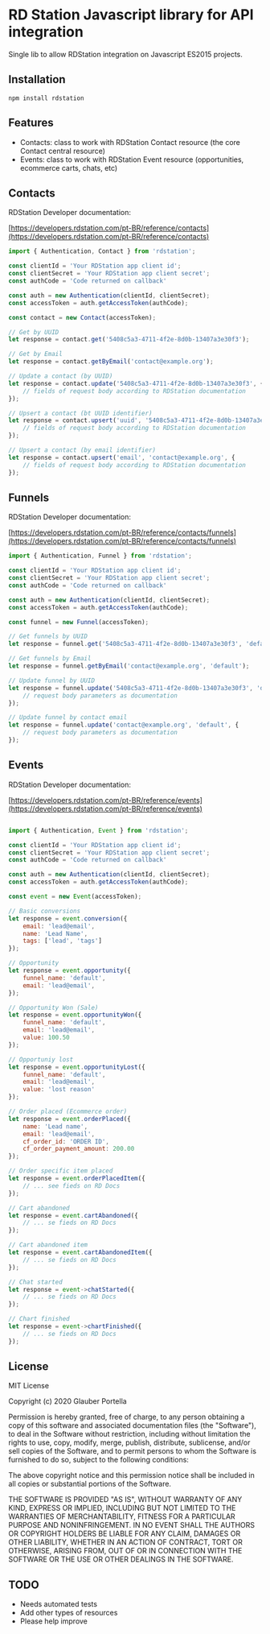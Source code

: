 # RD Station Javascript library for API integration

Single lib to allow RDStation integration on Javascript ES2015 projects.

## Installation

```
npm install rdstation
```

## Features

- Contacts: class to work with RDStation Contact resource (the core Contact central resource)
- Events: class to work with RDStation Event resource (opportunities, ecommerce carts, chats, etc)

## Contacts

RDStation Developer documentation:

[https://developers.rdstation.com/pt-BR/reference/contacts](https://developers.rdstation.com/pt-BR/reference/contacts)

```javascript
import { Authentication, Contact } from 'rdstation';

const clientId = 'Your RDStation app client id';
const clientSecret = 'Your RDStation app client secret';
const authCode = 'Code returned on callback'

const auth = new Authentication(clientId, clientSecret);
const accessToken = auth.getAccessToken(authCode);

const contact = new Contact(accessToken);

// Get by UUID
let response = contact.get('5408c5a3-4711-4f2e-8d0b-13407a3e30f3');

// Get by Email
let response = contact.getByEmail('contact@example.org');

// Update a contact (by UUID)
let response = contact.update('5408c5a3-4711-4f2e-8d0b-13407a3e30f3', {
    // fields of request body according to RDStation documentation
});

// Upsert a contact (bt UUID identifier)
let response = contact.upsert('uuid', '5408c5a3-4711-4f2e-8d0b-13407a3e30f3', {
    // fields of request body according to RDStation documentation
});

// Upsert a contact (by email identifier)
let response = contact.upsert('email', 'contact@example.org', {
    // fields of request body according to RDStation documentation
});

```

## Funnels

RDStation Developer documentation:

[https://developers.rdstation.com/pt-BR/reference/contacts/funnels](https://developers.rdstation.com/pt-BR/reference/contacts/funnels)

```javascript
import { Authentication, Funnel } from 'rdstation';

const clientId = 'Your RDStation app client id';
const clientSecret = 'Your RDStation app client secret';
const authCode = 'Code returned on callback'

const auth = new Authentication(clientId, clientSecret);
const accessToken = auth.getAccessToken(authCode);

const funnel = new Funnel(accessToken);

// Get funnels by UUID
let response = funnel.get('5408c5a3-4711-4f2e-8d0b-13407a3e30f3', 'default');

// Get funnels by Email
let response = funnel.getByEmail('contact@example.org', 'default');

// Update funnel by UUID
let response = funnel.update('5408c5a3-4711-4f2e-8d0b-13407a3e30f3', 'default', {
    // request body parameters as documentation
});

// Update funnel by contact email
let response = funnel.update('contact@example.org', 'default', {
    // request body parameters as documentation
});

```

## Events

RDStation Developer documentation:

[https://developers.rdstation.com/pt-BR/reference/events](https://developers.rdstation.com/pt-BR/reference/events)

```javascript

import { Authentication, Event } from 'rdstation';

const clientId = 'Your RDStation app client id';
const clientSecret = 'Your RDStation app client secret';
const authCode = 'Code returned on callback'

const auth = new Authentication(clientId, clientSecret);
const accessToken = auth.getAccessToken(authCode);

const event = new Event(accessToken);

// Basic conversions
let response = event.conversion({
    email: 'lead@email',
    name: 'Lead Name',
    tags: ['lead', 'tags']
});

// Opportunity
let response = event.opportunity({
    funnel_name: 'default',
    email: 'lead@email',
});

// Opportunity Won (Sale)
let response = event.opportunityWon({
    funnel_name: 'default',
    email: 'lead@email',
    value: 100.50
});

// Opportuniy lost
let response = event.opportunityLost({
    funnel_name: 'default',
    email: 'lead@email',
    value: 'lost reason'
});

// Order placed (Ecommerce order)
let response = event.orderPlaced({
    name: 'Lead name',
    email: 'lead@email',
    cf_order_id: 'ORDER ID',
    cf_order_payment_amount: 200.00
});

// Order specific item placed
let response = event.orderPlacedItem({
    // ... see fieds on RD Docs
});

// Cart abandoned
let response = event.cartAbandoned({
    // ... se fieds on RD Docs
});

// Cart abandoned item
let response = event.cartAbandonedItem({
    // ... se fieds on RD Docs
});

// Chat started
let response = event->chatStarted({
    // ... se fieds on RD Docs
});

// Chart finished
let response = event->chartFinished({
    // ... se fieds on RD Docs
});
```

## License

MIT License

Copyright (c) 2020 Glauber Portella

Permission is hereby granted, free of charge, to any person obtaining a copy
of this software and associated documentation files (the "Software"), to deal
in the Software without restriction, including without limitation the rights
to use, copy, modify, merge, publish, distribute, sublicense, and/or sell
copies of the Software, and to permit persons to whom the Software is
furnished to do so, subject to the following conditions:

The above copyright notice and this permission notice shall be included in all
copies or substantial portions of the Software.

THE SOFTWARE IS PROVIDED "AS IS", WITHOUT WARRANTY OF ANY KIND, EXPRESS OR
IMPLIED, INCLUDING BUT NOT LIMITED TO THE WARRANTIES OF MERCHANTABILITY,
FITNESS FOR A PARTICULAR PURPOSE AND NONINFRINGEMENT. IN NO EVENT SHALL THE
AUTHORS OR COPYRIGHT HOLDERS BE LIABLE FOR ANY CLAIM, DAMAGES OR OTHER
LIABILITY, WHETHER IN AN ACTION OF CONTRACT, TORT OR OTHERWISE, ARISING FROM,
OUT OF OR IN CONNECTION WITH THE SOFTWARE OR THE USE OR OTHER DEALINGS IN THE
SOFTWARE.

## TODO

- Needs automated tests
- Add other types of resources
- Please help improve